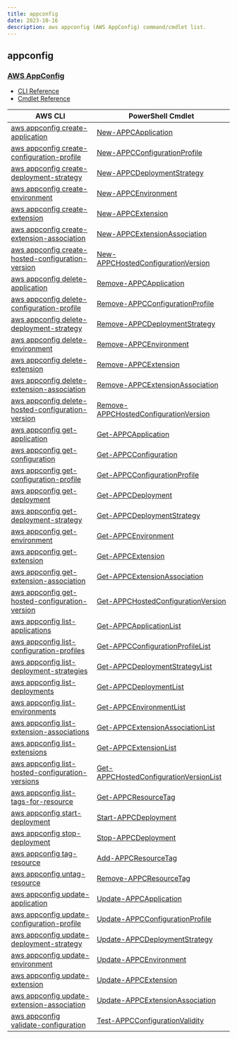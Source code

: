```yaml
---
title: appconfig
date: 2023-10-16
description: aws appconfig (AWS AppConfig) command/cmdlet list.
---
```


## appconfig

### [AWS AppConfig](https://docs.aws.amazon.com/systems-manager/latest/userguide/appconfig.html)

* [CLI Reference](https://awscli.amazonaws.com/v2/documentation/api/latest/reference/appconfig/index.html)
* [Cmdlet Reference](https://docs.aws.amazon.com/powershell/latest/reference/items/AppConfig_cmdlets.html)

|AWS CLI|PowerShell Cmdlet|
|----|----|
|[aws appconfig create-application](https://awscli.amazonaws.com/v2/documentation/api/latest/reference/appconfig/create-application.html)|[New-APPCApplication](https://docs.aws.amazon.com/powershell/latest/reference/items/New-APPCApplication.html)|
|[aws appconfig create-configuration-profile](https://awscli.amazonaws.com/v2/documentation/api/latest/reference/appconfig/create-configuration-profile.html)|[New-APPCConfigurationProfile](https://docs.aws.amazon.com/powershell/latest/reference/items/New-APPCConfigurationProfile.html)|
|[aws appconfig create-deployment-strategy](https://awscli.amazonaws.com/v2/documentation/api/latest/reference/appconfig/create-deployment-strategy.html)|[New-APPCDeploymentStrategy](https://docs.aws.amazon.com/powershell/latest/reference/items/New-APPCDeploymentStrategy.html)|
|[aws appconfig create-environment](https://awscli.amazonaws.com/v2/documentation/api/latest/reference/appconfig/create-environment.html)|[New-APPCEnvironment](https://docs.aws.amazon.com/powershell/latest/reference/items/New-APPCEnvironment.html)|
|[aws appconfig create-extension](https://awscli.amazonaws.com/v2/documentation/api/latest/reference/appconfig/create-extension.html)|[New-APPCExtension](https://docs.aws.amazon.com/powershell/latest/reference/items/New-APPCExtension.html)|
|[aws appconfig create-extension-association](https://awscli.amazonaws.com/v2/documentation/api/latest/reference/appconfig/create-extension-association.html)|[New-APPCExtensionAssociation](https://docs.aws.amazon.com/powershell/latest/reference/items/New-APPCExtensionAssociation.html)|
|[aws appconfig create-hosted-configuration-version](https://awscli.amazonaws.com/v2/documentation/api/latest/reference/appconfig/create-hosted-configuration-version.html)|[New-APPCHostedConfigurationVersion](https://docs.aws.amazon.com/powershell/latest/reference/items/New-APPCHostedConfigurationVersion.html)|
|[aws appconfig delete-application](https://awscli.amazonaws.com/v2/documentation/api/latest/reference/appconfig/delete-application.html)|[Remove-APPCApplication](https://docs.aws.amazon.com/powershell/latest/reference/items/Remove-APPCApplication.html)|
|[aws appconfig delete-configuration-profile](https://awscli.amazonaws.com/v2/documentation/api/latest/reference/appconfig/delete-configuration-profile.html)|[Remove-APPCConfigurationProfile](https://docs.aws.amazon.com/powershell/latest/reference/items/Remove-APPCConfigurationProfile.html)|
|[aws appconfig delete-deployment-strategy](https://awscli.amazonaws.com/v2/documentation/api/latest/reference/appconfig/delete-deployment-strategy.html)|[Remove-APPCDeploymentStrategy](https://docs.aws.amazon.com/powershell/latest/reference/items/Remove-APPCDeploymentStrategy.html)|
|[aws appconfig delete-environment](https://awscli.amazonaws.com/v2/documentation/api/latest/reference/appconfig/delete-environment.html)|[Remove-APPCEnvironment](https://docs.aws.amazon.com/powershell/latest/reference/items/Remove-APPCEnvironment.html)|
|[aws appconfig delete-extension](https://awscli.amazonaws.com/v2/documentation/api/latest/reference/appconfig/delete-extension.html)|[Remove-APPCExtension](https://docs.aws.amazon.com/powershell/latest/reference/items/Remove-APPCExtension.html)|
|[aws appconfig delete-extension-association](https://awscli.amazonaws.com/v2/documentation/api/latest/reference/appconfig/delete-extension-association.html)|[Remove-APPCExtensionAssociation](https://docs.aws.amazon.com/powershell/latest/reference/items/Remove-APPCExtensionAssociation.html)|
|[aws appconfig delete-hosted-configuration-version](https://awscli.amazonaws.com/v2/documentation/api/latest/reference/appconfig/delete-hosted-configuration-version.html)|[Remove-APPCHostedConfigurationVersion](https://docs.aws.amazon.com/powershell/latest/reference/items/Remove-APPCHostedConfigurationVersion.html)|
|[aws appconfig get-application](https://awscli.amazonaws.com/v2/documentation/api/latest/reference/appconfig/get-application.html)|[Get-APPCApplication](https://docs.aws.amazon.com/powershell/latest/reference/items/Get-APPCApplication.html)|
|[aws appconfig get-configuration](https://awscli.amazonaws.com/v2/documentation/api/latest/reference/appconfig/get-configuration.html)|[Get-APPCConfiguration](https://docs.aws.amazon.com/powershell/latest/reference/items/Get-APPCConfiguration.html)|
|[aws appconfig get-configuration-profile](https://awscli.amazonaws.com/v2/documentation/api/latest/reference/appconfig/get-configuration-profile.html)|[Get-APPCConfigurationProfile](https://docs.aws.amazon.com/powershell/latest/reference/items/Get-APPCConfigurationProfile.html)|
|[aws appconfig get-deployment](https://awscli.amazonaws.com/v2/documentation/api/latest/reference/appconfig/get-deployment.html)|[Get-APPCDeployment](https://docs.aws.amazon.com/powershell/latest/reference/items/Get-APPCDeployment.html)|
|[aws appconfig get-deployment-strategy](https://awscli.amazonaws.com/v2/documentation/api/latest/reference/appconfig/get-deployment-strategy.html)|[Get-APPCDeploymentStrategy](https://docs.aws.amazon.com/powershell/latest/reference/items/Get-APPCDeploymentStrategy.html)|
|[aws appconfig get-environment](https://awscli.amazonaws.com/v2/documentation/api/latest/reference/appconfig/get-environment.html)|[Get-APPCEnvironment](https://docs.aws.amazon.com/powershell/latest/reference/items/Get-APPCEnvironment.html)|
|[aws appconfig get-extension](https://awscli.amazonaws.com/v2/documentation/api/latest/reference/appconfig/get-extension.html)|[Get-APPCExtension](https://docs.aws.amazon.com/powershell/latest/reference/items/Get-APPCExtension.html)|
|[aws appconfig get-extension-association](https://awscli.amazonaws.com/v2/documentation/api/latest/reference/appconfig/get-extension-association.html)|[Get-APPCExtensionAssociation](https://docs.aws.amazon.com/powershell/latest/reference/items/Get-APPCExtensionAssociation.html)|
|[aws appconfig get-hosted-configuration-version](https://awscli.amazonaws.com/v2/documentation/api/latest/reference/appconfig/get-hosted-configuration-version.html)|[Get-APPCHostedConfigurationVersion](https://docs.aws.amazon.com/powershell/latest/reference/items/Get-APPCHostedConfigurationVersion.html)|
|[aws appconfig list-applications](https://awscli.amazonaws.com/v2/documentation/api/latest/reference/appconfig/list-applications.html)|[Get-APPCApplicationList](https://docs.aws.amazon.com/powershell/latest/reference/items/Get-APPCApplicationList.html)|
|[aws appconfig list-configuration-profiles](https://awscli.amazonaws.com/v2/documentation/api/latest/reference/appconfig/list-configuration-profiles.html)|[Get-APPCConfigurationProfileList](https://docs.aws.amazon.com/powershell/latest/reference/items/Get-APPCConfigurationProfileList.html)|
|[aws appconfig list-deployment-strategies](https://awscli.amazonaws.com/v2/documentation/api/latest/reference/appconfig/list-deployment-strategies.html)|[Get-APPCDeploymentStrategyList](https://docs.aws.amazon.com/powershell/latest/reference/items/Get-APPCDeploymentStrategyList.html)|
|[aws appconfig list-deployments](https://awscli.amazonaws.com/v2/documentation/api/latest/reference/appconfig/list-deployments.html)|[Get-APPCDeploymentList](https://docs.aws.amazon.com/powershell/latest/reference/items/Get-APPCDeploymentList.html)|
|[aws appconfig list-environments](https://awscli.amazonaws.com/v2/documentation/api/latest/reference/appconfig/list-environments.html)|[Get-APPCEnvironmentList](https://docs.aws.amazon.com/powershell/latest/reference/items/Get-APPCEnvironmentList.html)|
|[aws appconfig list-extension-associations](https://awscli.amazonaws.com/v2/documentation/api/latest/reference/appconfig/list-extension-associations.html)|[Get-APPCExtensionAssociationList](https://docs.aws.amazon.com/powershell/latest/reference/items/Get-APPCExtensionAssociationList.html)|
|[aws appconfig list-extensions](https://awscli.amazonaws.com/v2/documentation/api/latest/reference/appconfig/list-extensions.html)|[Get-APPCExtensionList](https://docs.aws.amazon.com/powershell/latest/reference/items/Get-APPCExtensionList.html)|
|[aws appconfig list-hosted-configuration-versions](https://awscli.amazonaws.com/v2/documentation/api/latest/reference/appconfig/list-hosted-configuration-versions.html)|[Get-APPCHostedConfigurationVersionList](https://docs.aws.amazon.com/powershell/latest/reference/items/Get-APPCHostedConfigurationVersionList.html)|
|[aws appconfig list-tags-for-resource](https://awscli.amazonaws.com/v2/documentation/api/latest/reference/appconfig/list-tags-for-resource.html)|[Get-APPCResourceTag](https://docs.aws.amazon.com/powershell/latest/reference/items/Get-APPCResourceTag.html)|
|[aws appconfig start-deployment](https://awscli.amazonaws.com/v2/documentation/api/latest/reference/appconfig/start-deployment.html)|[Start-APPCDeployment](https://docs.aws.amazon.com/powershell/latest/reference/items/Start-APPCDeployment.html)|
|[aws appconfig stop-deployment](https://awscli.amazonaws.com/v2/documentation/api/latest/reference/appconfig/stop-deployment.html)|[Stop-APPCDeployment](https://docs.aws.amazon.com/powershell/latest/reference/items/Stop-APPCDeployment.html)|
|[aws appconfig tag-resource](https://awscli.amazonaws.com/v2/documentation/api/latest/reference/appconfig/tag-resource.html)|[Add-APPCResourceTag](https://docs.aws.amazon.com/powershell/latest/reference/items/Add-APPCResourceTag.html)|
|[aws appconfig untag-resource](https://awscli.amazonaws.com/v2/documentation/api/latest/reference/appconfig/untag-resource.html)|[Remove-APPCResourceTag](https://docs.aws.amazon.com/powershell/latest/reference/items/Remove-APPCResourceTag.html)|
|[aws appconfig update-application](https://awscli.amazonaws.com/v2/documentation/api/latest/reference/appconfig/update-application.html)|[Update-APPCApplication](https://docs.aws.amazon.com/powershell/latest/reference/items/Update-APPCApplication.html)|
|[aws appconfig update-configuration-profile](https://awscli.amazonaws.com/v2/documentation/api/latest/reference/appconfig/update-configuration-profile.html)|[Update-APPCConfigurationProfile](https://docs.aws.amazon.com/powershell/latest/reference/items/Update-APPCConfigurationProfile.html)|
|[aws appconfig update-deployment-strategy](https://awscli.amazonaws.com/v2/documentation/api/latest/reference/appconfig/update-deployment-strategy.html)|[Update-APPCDeploymentStrategy](https://docs.aws.amazon.com/powershell/latest/reference/items/Update-APPCDeploymentStrategy.html)|
|[aws appconfig update-environment](https://awscli.amazonaws.com/v2/documentation/api/latest/reference/appconfig/update-environment.html)|[Update-APPCEnvironment](https://docs.aws.amazon.com/powershell/latest/reference/items/Update-APPCEnvironment.html)|
|[aws appconfig update-extension](https://awscli.amazonaws.com/v2/documentation/api/latest/reference/appconfig/update-extension.html)|[Update-APPCExtension](https://docs.aws.amazon.com/powershell/latest/reference/items/Update-APPCExtension.html)|
|[aws appconfig update-extension-association](https://awscli.amazonaws.com/v2/documentation/api/latest/reference/appconfig/update-extension-association.html)|[Update-APPCExtensionAssociation](https://docs.aws.amazon.com/powershell/latest/reference/items/Update-APPCExtensionAssociation.html)|
|[aws appconfig validate-configuration](https://awscli.amazonaws.com/v2/documentation/api/latest/reference/appconfig/validate-configuration.html)|[Test-APPCConfigurationValidity](https://docs.aws.amazon.com/powershell/latest/reference/items/Test-APPCConfigurationValidity.html)|

